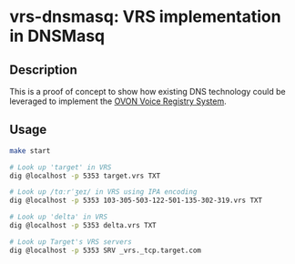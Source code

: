 # vrs-dnsmasq: VRS implementation in DNSMasq

## Description

[vrs]: https://github.com/open-voice-network/docs/blob/main/components/voice_registry_system.md

This is a proof of concept to show how existing DNS technology could be
leveraged to implement the [OVON Voice Registry System][vrs].

## Usage

```sh
make start

# Look up 'target' in VRS
dig @localhost -p 5353 target.vrs TXT

# Look up /tɑːrˈʒeɪ/ in VRS using IPA encoding
dig @localhost -p 5353 103-305-503-122-501-135-302-319.vrs TXT

# Look up 'delta' in VRS
dig @localhost -p 5353 delta.vrs TXT

# Look up Target's VRS servers
dig @localhost -p 5353 SRV _vrs._tcp.target.com

```
